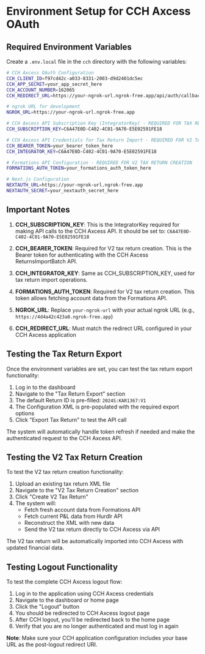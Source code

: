 # Environment Setup for CCH Axcess OAuth

## Required Environment Variables

Create a `.env.local` file in the `cch` directory with the following variables:

```bash
# CCH Axcess OAuth Configuration
CCH_CLIENT_ID=f97cd42c-a033-8331-2003-d9d2401dc5ec
CCH_APP_SECRET=your_app_secret_here
CCH_ACCOUNT_NUMBER=162065
CCH_REDIRECT_URL=https://your-ngrok-url.ngrok-free.app/api/auth/callback

# ngrok URL for development
NGROK_URL=https://your-ngrok-url.ngrok-free.app

# CCH Axcess API Subscription Key (IntegratorKey) - REQUIRED FOR TAX RETURN EXPORT/IMPORT
CCH_SUBSCRIPTION_KEY=C6A47E0D-C402-4C01-9A70-E5E02591FE18

# CCH Axcess API Credentials for Tax Return Import - REQUIRED FOR V2 TAX RETURN CREATION
CCH_BEARER_TOKEN=your_bearer_token_here
CCH_INTEGRATOR_KEY=C6A47E0D-C402-4C01-9A70-E5E02591FE18

# Formations API Configuration - REQUIRED FOR V2 TAX RETURN CREATION
FORMATIONS_AUTH_TOKEN=your_formations_auth_token_here

# Next.js Configuration
NEXTAUTH_URL=https://your-ngrok-url.ngrok-free.app
NEXTAUTH_SECRET=your_nextauth_secret_here
```

## Important Notes

1. **CCH_SUBSCRIPTION_KEY**: This is the IntegratorKey required for making API calls to the CCH Axcess API. It should be set to: `C6A47E0D-C402-4C01-9A70-E5E02591FE18`

2. **CCH_BEARER_TOKEN**: Required for V2 tax return creation. This is the Bearer token for authenticating with the CCH Axcess ReturnsImportBatch API.

3. **CCH_INTEGRATOR_KEY**: Same as CCH_SUBSCRIPTION_KEY, used for tax return import operations.

4. **FORMATIONS_AUTH_TOKEN**: Required for V2 tax return creation. This token allows fetching account data from the Formations API.

5. **NGROK_URL**: Replace `your-ngrok-url` with your actual ngrok URL (e.g., `https://4d4a42c423a0.ngrok-free.app`)

6. **CCH_REDIRECT_URL**: Must match the redirect URL configured in your CCH Axcess application

## Testing the Tax Return Export

Once the environment variables are set, you can test the tax return export functionality:

1. Log in to the dashboard
2. Navigate to the "Tax Return Export" section
3. The default Return ID is pre-filled: `2024S:KAR1367:V1`
4. The Configuration XML is pre-populated with the required export options
5. Click "Export Tax Return" to test the API call

The system will automatically handle token refresh if needed and make the authenticated request to the CCH Axcess API.

## Testing the V2 Tax Return Creation

To test the V2 tax return creation functionality:

1. Upload an existing tax return XML file
2. Navigate to the "V2 Tax Return Creation" section
3. Click "Create V2 Tax Return"
4. The system will:
   - Fetch fresh account data from Formations API
   - Fetch current P&L data from Hurdlr API
   - Reconstruct the XML with new data
   - Send the V2 tax return directly to CCH Axcess via API

The V2 tax return will be automatically imported into CCH Axcess with updated financial data.

## Testing Logout Functionality

To test the complete CCH Axcess logout flow:

1. Log in to the application using CCH Axcess credentials
2. Navigate to the dashboard or home page
3. Click the "Logout" button
4. You should be redirected to CCH Axcess logout page
5. After CCH logout, you'll be redirected back to the home page
6. Verify that you are no longer authenticated and must log in again

**Note**: Make sure your CCH application configuration includes your base URL as the post-logout redirect URI. 